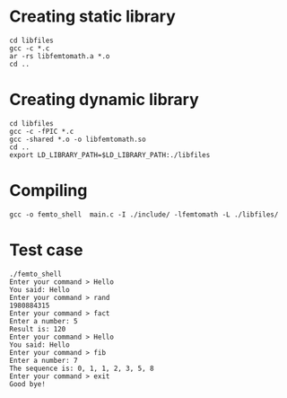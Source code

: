 # Creating static library
```
cd libfiles
gcc -c *.c
ar -rs libfemtomath.a *.o
cd ..

```

# Creating dynamic library
```
cd libfiles
gcc -c -fPIC *.c
gcc -shared *.o -o libfemtomath.so
cd .. 
export LD_LIBRARY_PATH=$LD_LIBRARY_PATH:./libfiles

```

# Compiling
```
gcc -o femto_shell  main.c -I ./include/ -lfemtomath -L ./libfiles/

```

# Test case
```
./femto_shell
Enter your command > Hello
You said: Hello
Enter your command > rand
1980884315
Enter your command > fact
Enter a number: 5
Result is: 120
Enter your command > Hello
You said: Hello
Enter your command > fib
Enter a number: 7
The sequence is: 0, 1, 1, 2, 3, 5, 8
Enter your command > exit
Good bye!

```
